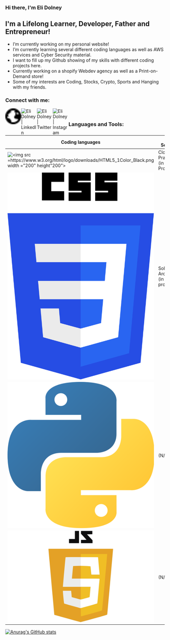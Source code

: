 ### Hi there, I'm Eli Dolney

## I'm a Lifelong Learner, Developer, Father and Entrepreneur!
-  I’m currently working on my personal website!
- I’m currently learning several different coding languages as well as AWS services and Cyber Security material.
-  I want to fill up my Github showing of my skills with different coding projects here.
-  Currently working on a shopify Webdev agency as well as a Print-on-Demand store!
- Some of my interests are Coding, Stocks, Crypto, Sports and Hanging with my friends.   

### Connect with me:

[<img align="left" alt="Filler Website" width="50px" src="https://raw.githubusercontent.com/iconic/open-iconic/master/svg/globe.svg" />][website]

[<img align="left" alt="Eli Dolney | LinkedIn" width="50px" src="https://cdn.jsdelivr.net/npm/simple-icons@v3/icons/linkedin.svg" />][linkedin]

[<img align="left" alt="Eli Dolney | Twitter" width="50px" src="https://cdn.jsdelivr.net/npm/simple-icons@v3/icons/twitter.svg" />][twitter]

[<img align="left" alt="Eli Dolney | Instagram" width="50px" src="https://cdn.jsdelivr.net/npm/simple-icons@v3/icons/instagram.svg" />][instagram]

<br />

### Languages and Tools:

Coding languages | AWS Services | Cyber Security | Tools |
-----------------|--------------|-------------|-------|
![<img src =https://www.w3.org/html/logo/downloads/HTML5_1Color_Black.png width ="200" height"200">](https://www.w3.org/html/logo/downloads/HTML5_1Color_Black.png "HTML")|Cloud Practitioner (in Progress)|Ethical Hacking (in progress)|![Pycharm](./Photos/pycharm.png "Pycharm")
![CSS](./Photos/CSS.png "CSS")|Solutions Architect (in progress)|Comptia Security+ (Not Started)|![github](./Photos/github.png "github")
![Python](./Photos/python.png "Python")|(N/A)|(N/A)|![PostgreSQL](./Photos/PostgreSQL.png "HTML")
![JavaScript](./Photos/javascript.png "JavaScript")|(N/A)|(N/A)|![Adobe Creative Cloud](./Photos/AdobeCC.png "Adobe Creative Cloud")





[![Anurag's GitHub stats](https://github-readme-stats.vercel.app/api?username=Eli-Dolney)](https://github.com/anuraghazra/github-readme-stats)



<br />
<br />

[website]: https://www.google.com/
[twitter]: https://twitter.com/eli_dolney
[instagram]: https://www.instagram.com/e.dolney/
[linkedin]: https://www.linkedin.com/in/eli-dolney-415166161/
